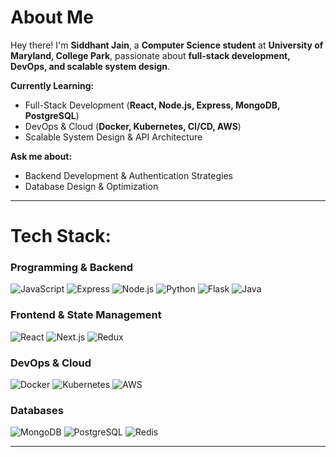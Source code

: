 # About Me
Hey there! 
I'm **Siddhant Jain**, a **Computer Science student** at **University of Maryland, College Park**, passionate about **full-stack development, DevOps, and scalable system design**.  

**Currently Learning:**
- Full-Stack Development (**React, Node.js, Express, MongoDB, PostgreSQL**)
- DevOps & Cloud (**Docker, Kubernetes, CI/CD, AWS**)
- Scalable System Design & API Architecture  

**Ask me about:**
- Backend Development & Authentication Strategies  
- Database Design & Optimization  

---

# Tech Stack:
### Programming & Backend
![JavaScript](https://skillicons.dev/icons?i=js) ![Express](https://skillicons.dev/icons?i=express) ![Node.js](https://skillicons.dev/icons?i=nodejs) ![Python](https://skillicons.dev/icons?i=python)  ![Flask](https://skillicons.dev/icons?i=flask)  ![Java](https://skillicons.dev/icons?i=java)

### Frontend & State Management
![React](https://skillicons.dev/icons?i=react)  ![Next.js](https://skillicons.dev/icons?i=nextjs)  ![Redux](https://skillicons.dev/icons?i=redux)  

### DevOps & Cloud
![Docker](https://skillicons.dev/icons?i=docker)  ![Kubernetes](https://skillicons.dev/icons?i=kubernetes)  ![AWS](https://skillicons.dev/icons?i=aws)

### Databases
![MongoDB](https://skillicons.dev/icons?i=mongodb)  ![PostgreSQL](https://skillicons.dev/icons?i=postgres)  ![Redis](https://skillicons.dev/icons?i=redis)

---
